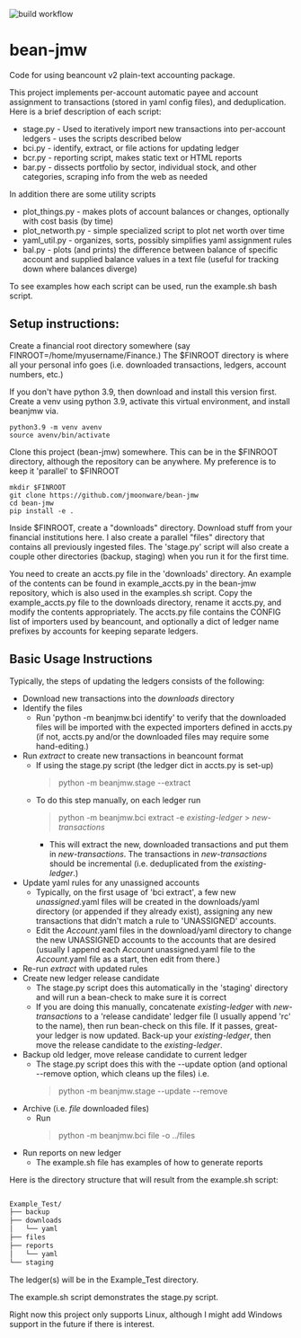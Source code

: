 ![build workflow](https://github.com/jmoonware/bean-jmw/actions/workflows/python-app.yml/badge.svg)
# bean-jmw
Code for using beancount v2 plain-text accounting package. 

This project implements per-account automatic payee and account assignment to transactions (stored in yaml config files), and deduplication. Here is a brief description of each script:

* stage.py - Used to iteratively import new transactions into per-account ledgers - uses the scripts described below
* bci.py - identify, extract, or file actions for updating ledger
* bcr.py - reporting script, makes static text or HTML reports
* bar.py - dissects portfolio by sector, individual stock, and other categories, scraping info from the web as needed

In addition there are some utility scripts 

* plot_things.py - makes plots of account balances or changes, optionally with cost basis (by time)
* plot_networth.py - simple specialized script to plot net worth over time
* yaml_util.py - organizes, sorts, possibly simplifies yaml assignment rules
* bal.py - plots (and prints) the difference between balance of specific account and supplied balance values in a text file (useful for tracking down where balances diverge)

To see examples how each script can be used, run the example.sh bash script. 


## Setup instructions:

Create a financial root directory somewhere (say FINROOT=/home/myusername/Finance.) The $FINROOT directory is where all your personal info goes (i.e. downloaded transactions, ledgers, account numbers, etc.)

If you don't have python 3.9, then download and install this version first. Create a venv using python 3.9, activate this virtual environment, and install beanjmw via.

```
python3.9 -m venv avenv
source avenv/bin/activate
```

Clone this project (bean-jmw) somewhere. This can be in the $FINROOT directory, although the repository can be anywhere. My preference is to keep it 'parallel' to $FINROOT

```
mkdir $FINROOT
git clone https://github.com/jmoonware/bean-jmw
cd bean-jmw
pip install -e . 
```

Inside $FINROOT, create a "downloads" directory. Download stuff from your financial institutions here. I also create a parallel "files" directory that contains all previously ingested files. The 'stage.py' script will also create a couple other directories (backup, staging) when you run it for the first time.

You need to create an accts.py file in the 'downloads' directory. An example of the contents can be found in example_accts.py in the bean-jmw repository, which is also used in the examples.sh script. Copy the example_accts.py file to the downloads directory, rename it accts.py, and modify the contents appropriately. The accts.py file contains the CONFIG list of importers used by beancount, and optionally a dict of ledger name prefixes by accounts for keeping separate ledgers.

## Basic Usage Instructions

Typically, the steps of updating the ledgers consists of the following:

* Download new transactions into the _downloads_ directory
* Identify the files
  * Run 'python -m beanjmw.bci identify' to verify that the downloaded files will be imported with the expected importers defined in accts.py (if not, accts.py and/or the downloaded files may require some hand-editing.)
* Run _extract_ to create new transactions in beancount format
  * If using the stage.py script (the ledger dict in accts.py is set-up)
    > python -m beanjmw.stage --extract
  * To do this step manually, on each ledger run
    > python -m beanjmw.bci extract -e _existing-ledger_ > _new-transactions_
    * This will extract the new, downloaded transactions and put them in _new-transactions_. The transactions in _new-transactions_ should be incremental (i.e. deduplicated from the _existing-ledger_.)
* Update yaml rules for any unassigned accounts
  * Typically, on the first usage of 'bci extract', a few new _unassigned_.yaml files will be created in the downloads/yaml directory (or appended if they already exist), assigning any new transactions that didn't match a rule to 'UNASSIGNED' accounts.
  * Edit the _Account_.yaml files in the download/yaml directory to change the new UNASSIGNED accounts to the accounts that are desired (usually I append each _Account_ unassigned.yaml file to the _Account_.yaml file as a start, then edit from there.)
* Re-run _extract_ with updated rules
* Create new ledger release candidate
  * The stage.py script does this automatically in the 'staging' directory and will run a bean-check to make sure it is correct
  * If you are doing this manually, concatenate _existing-ledger_ with _new-transactions_ to a 'release candidate' ledger file (I usually append 'rc' to the name), then run bean-check on this file. If it passes, great- your ledger is now updated. Back-up your _existing-ledger_, then move the release candidate to the _existing-ledger_. 
* Backup old ledger, move release candidate to current ledger
  * The stage.py script does this with the --update option (and optional --remove option, which cleans up the files) i.e.
    > python -m beanjmw.stage --update --remove
* Archive (i.e. _file_ downloaded files) 
  * Run 
    > python -m beanjmw.bci file -o ../files 
* Run reports on new ledger
  * The example.sh file has examples of how to generate reports

Here is the directory structure that will result from the example.sh script:

```bash

Example_Test/
├── backup
├── downloads
│   └── yaml
├── files
├── reports
│   └── yaml
└── staging

```

The ledger(s) will be in the Example_Test directory. 

The example.sh script demonstrates the stage.py script.

Right now this project only supports Linux, although I might add Windows support in the future if there is interest.
